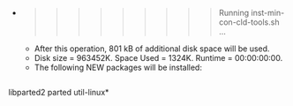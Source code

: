 * >>>>>>>>> Running inst-min-con-cld-tools.sh ...
  * After this operation, 801 kB of additional disk space will be used.
  * Disk size = 963452K. Space Used = 1324K. Runtime = 00:00:00:00.
  * The following NEW packages will be installed:
  ```bash
libparted2 parted util-linux*
  ```
